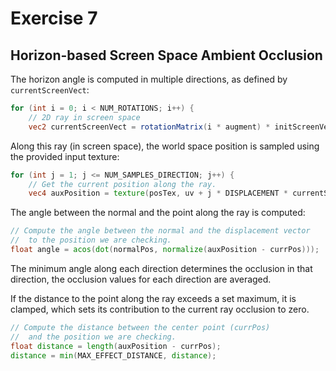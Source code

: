 # Exercise 7
## Horizon-based Screen Space Ambient Occlusion

The horizon angle is computed in multiple directions, as defined by `currentScreenVect`:

```glsl
for (int i = 0; i < NUM_ROTATIONS; i++) {
    // 2D ray in screen space
    vec2 currentScreenVect = rotationMatrix(i * augment) * initScreenVect;
```

Along this ray (in screen space), the world space position is sampled using the provided input texture:

```glsl
for (int j = 1; j <= NUM_SAMPLES_DIRECTION; j++) {
    // Get the current position along the ray.
    vec4 auxPosition = texture(posTex, uv + j * DISPLACEMENT * currentScreenVect);
```

The angle between the normal and the point along the ray is computed:

```glsl
// Compute the angle between the normal and the displacement vector
//  to the position we are checking.
float angle = acos(dot(normalPos, normalize(auxPosition - currPos)));
```

The minimum angle along each direction determines the occlusion in that direction, the occlusion values for each direction are averaged.

If the distance to the point along the ray exceeds a set maximum, it is clamped, which sets its contribution to the current ray occlusion to zero.

```glsl
// Compute the distance between the center point (currPos)
//  and the position we are checking.
float distance = length(auxPosition - currPos);
distance = min(MAX_EFFECT_DISTANCE, distance);
```
